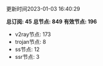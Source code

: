 更新时间2023-01-03 16:40:29

**总订阅: 45**
**总节点: 849**
**有效节点: 196**
- v2ray节点: 173
- trojan节点: 8
- ss节点: 12
- ssr节点: 3
